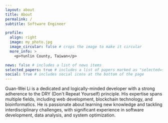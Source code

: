 ```yaml
---
layout: about
title: About
permalink: /
subtitle: Software Engineer

profile:
  align: right
  image: my_photo.jpg
  image_circular: false # crops the image to make it circular
  more_info: >
    <p>Yunlin County, Taiwan</p>

news: false # includes a list of news items
selected_papers: true # includes a list of papers marked as "selected={true}"
social: true # includes social icons at the bottom of the page
---
```


Guan-Wei Li is a dedicated and logically-minded developer with a strong adherence to the DRY (Don't Repeat Yourself) principle. His expertise spans multiple fields, including web development, blockchain technology, and bioinformatics. He is passionate about learning new knowledge and tackling interdisciplinary challenges, with significant experience in software development, data analysis, and system optimization.
